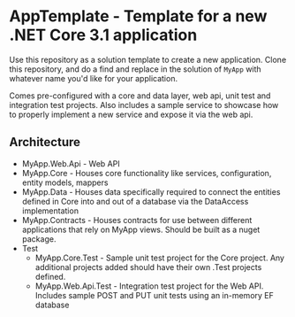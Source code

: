 # AppTemplate - Template for a new .NET Core 3.1 application

Use this repository as a solution template to create a new application. Clone this repository, and do a find and replace in the solution of `MyApp` with whatever name you'd like for your application.

Comes pre-configured with a core and data layer, web api, unit test and integration test projects. Also includes a sample service to showcase how to properly implement a new service and expose it via the web api.

## Architecture

- MyApp.Web.Api - Web API 
- MyApp.Core - Houses core functionality like services, configuration, entity models, mappers
- MyApp.Data - Houses data specifically required to connect the entities defined in Core into and out of a database via the DataAccess implementation
- MyApp.Contracts - Houses contracts for use between different applications that rely on MyApp views. Should be built as a nuget package.
- Test
  - MyApp.Core.Test - Sample unit test project for the Core project. Any additional projects added should have their own .Test projects defined.
  - MyApp.Web.Api.Test - Integration test project for the Web API. Includes sample POST and PUT unit tests using an in-memory EF database
